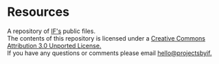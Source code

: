# Resources
A repository of [IF's](projectsbyif.com) public files.
<br>
The contents of this repository is licensed under a [Creative Commons Attribution 3.0 Unported License.](https://creativecommons.org/licenses/by/3.0/)
<br>
If you have any questions or comments please email [hello@projectsbyif.](mailto:hello@projectsbyif.com)
